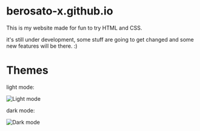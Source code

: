 # berosato-x.github.io
This is my website made for fun to try HTML and CSS.

it's still under development, some stuff are going to get changed and some new features will be there. :)

# Themes
light mode:

![Light mode](https://i.ibb.co/9vDXVTs/msedge-Gl-Svu-Xz-Xz-Q.png)

dark mode:

![Dark mode](https://i.ibb.co/SXQZQ19/msedge-xas8-Kl-OUnf.png)
